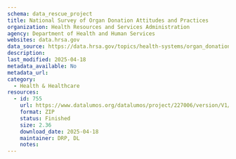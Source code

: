 ```yaml
---
schema: data_rescue_project 
title: National Survey of Organ Donation Attitudes and Practices
organization: Health Resources and Services Administration
agency: Department of Health and Human Services
websites: data.hrsa.gov
data_source: https://data.hrsa.gov/topics/health-systems/organ_donation_opinion_survey-data
description: 
last_modified: 2025-04-18
metadata_available: No
metadata_url: 
category:
  - Health & Healthcare 
resources:
  - id: 755
    url: https://www.datalumos.org/datalumos/project/227006/version/V1/view
    format: ZIP
    status: Finished
    size: 2.36
    download_date: 2025-04-18
    maintainer: DRP, DL
    notes: 
---
```

